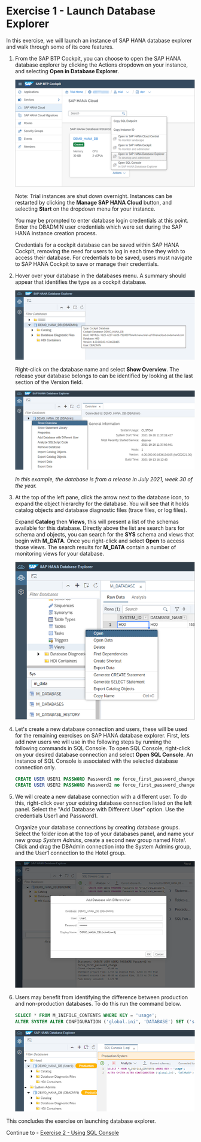# Exercise 1 - Launch Database Explorer

In this exercise, we will launch an instance of SAP HANA database explorer and walk through some of its core features.

1. From the SAP BTP Cockpit, you can choose to open the SAP HANA database explorer by clicking the Actions dropdown on your instance, and selecting **Open in Database Explorer**.

    ![](images/BTPCockpit.png)

    Note: Trial instances are shut down overnight. Instances can be restarted by clicking the **Manage SAP HANA Cloud** button, and selecting **Start** on the dropdown menu for your instance.

    You may be prompted to enter database login credentials at this point. Enter the DBADMIN user credentials which were set during the SAP HANA instance creation process.

    Credentials for a cockpit database can be saved within SAP HANA Cockpit, removing the need for users to log in each time they wish to access their database. For credentials to be saved, users must navigate to SAP HANA Cockpit to save or manage their credentials.

2. Hover over your database in the databases menu. A summary should appear that identifies the type as a cockpit database.

    ![](images/DBSummary.png)

     Right-click on the database name and select **Show Overview**. The release your database belongs to can be identified by looking at the last section of the Version field.

    ![](images/ShowOverview.png)

    *In this example, the database is from a release in July 2021, week 30 of the year.*

3. At the top of the left pane, click the arrow next to the database icon, to expand the object hierarchy for the database. You will see that it holds catalog objects and database diagnostic files (trace files, or log files).

    Expand **Catalog** then **Views**, this will present a list of the schemas available for this database. Directly above the list are search bars for schema and objects, you can search for the **SYS** schema and views that begin with **M_DATA**. Once you right-click and select **Open** to access those views. The search results for **M_DATA** contain a number of monitoring views for your database.

    ![](images/SchemaMenu.png)


4. Let's create a new database connection and users, these will be used for the remaining exercises on SAP HANA database explorer.
   First, lets add new users we will use in the following steps by running the following commands in SQL Console. To open SQL Console, right-click on your desired database connection and select **Open SQL Console**. An instance of SQL Console is associated with the selected database connection only.

   ```SQL
   CREATE USER USER1 PASSWORD Password1 no force_first_password_change;
   CREATE USER USER2 PASSWORD Password2 no force_first_password_change;
   ```

5. We will create a new database connection with a different user. To do this, right-click over your existing database connection listed on the left panel. Select the "Add Database with Different User" option. Use the credentials User1 and Password1.

    Organize your database connections by creating database groups. Select the folder icon at the top of your databases panel, and name your new group *System Admins*, create a second new group named *Hotel*. Click and drag the DBAdmin connection into the System Admins group, and the User1 connection to the Hotel group.

      ![](images/NewDBUser.png)

6.  Users may benefit from identifying the difference between production and non-production databases. To do this run the command below.
    ```SQL
    SELECT * FROM M_INIFILE_CONTENTS WHERE KEY = 'usage';
    ALTER SYSTEM ALTER CONFIGURATION ('global.ini', 'DATABASE') SET ('system_information', 'usage') = 'production' WITH RECONFIGURE;
    ```

    ![](images/ProductionLabel.png)

    
This concludes the exercise on launching database explorer.

Continue to - [Exercise 2 - Using SQL Console](../ex2/README.md)

